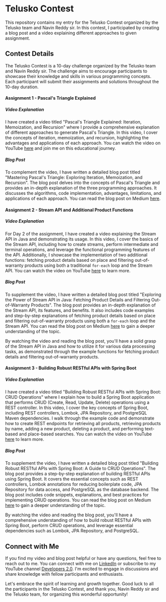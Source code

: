# Telusko Contest

This repository contains my entry for the Telusko Contest organized by the Telusko team and Navin Reddy sir. In this contest, I participated by creating a blog post and a video explaining different approaches to given assignment.

## Contest Details

The Telusko Contest is a 10-day challenge organized by the Telusko team and Navin Reddy sir. The challenge aims to encourage participants to showcase their knowledge and skills in various programming concepts. Each participant will submit their assignments and solutions throughout the 10-day duration.

#### Assignment 1 - Pascal's Triangle Explained

##### Video Explanation

I have created a video titled "Pascal's Triangle Explained: Iteration, Memoization, and Recursion" where I provide a comprehensive explanation of different approaches to generate Pascal's Triangle. In this video, I cover the concepts of iteration, memoization, and recursion, highlighting the advantages and applications of each approach. You can watch the video on YouTube [here](https://www.youtube.com/watch?v=SSJW3mle1PU) and join me on this educational journey.

##### Blog Post

To complement the video, I have written a detailed blog post titled "Mastering Pascal's Triangle: Exploring Iteration, Memoization, and Recursion". The blog post delves into the concepts of Pascal's Triangle and provides an in-depth explanation of the three programming approaches. It discusses the algorithms, code implementation, advantages, limitations, and applications of each approach. You can read the blog post on Medium [here](https://medium.com/@jbhanu718/mastering-pascals-triangle-exploring-iteration-memoization-and-recursion-83e0d1e2d17e).


#### Assignment 2 - Stream API and Additional Product Functions

##### Video Explanation

For Day 2 of the assignment, I have created a video explaining the Stream API in Java and demonstrating its usage. In this video, I cover the basics of the Stream API, including how to create streams, perform intermediate and terminal operations, and leverage the functional programming features of the API. Additionally, I showcase the implementation of two additional functions: fetching product details based on place and filtering out-of-warranty products using both a traditional `for-each` loop and the Stream API. You can watch the video on YouTube [here](https://youtu.be/2wYEL_MJJ-k) to learn more.

##### Blog Post

To supplement the video, I have written a detailed blog post titled "Exploring the Power of Stream API in Java: Fetching Product Details and Filtering Out-of-Warranty Products". The blog post provides an in-depth explanation of the Stream API, its features, and benefits. It also includes code examples and step-by-step explanations of fetching product details based on place and filtering out-of-warranty products using both a `for-each` loop and the Stream API. You can read the blog post on Medium [here](https://medium.com/@jbhanu718/stream-api-and-additional-product-functions-in-java-b922509e071e) to gain a deeper understanding of the topic.

By watching the video and reading the blog post, you'll have a solid grasp of the Stream API in Java and how to utilize it for various data processing tasks, as demonstrated through the example functions for fetching product details and filtering out-of-warranty products.


#### Assignment 3 - Building Robust RESTful APIs with Spring Boot

##### Video Explanation

I have created a video titled "Building Robust RESTful APIs with Spring Boot: CRUD Operations" where I explain how to build a Spring Boot application that performs CRUD (Create, Read, Update, Delete) operations using a REST controller. In this video, I cover the key concepts of Spring Boot, including REST controllers, Lombok, JPA Repository, and PostgreSQL Maven dependencies. I walk through the example code and demonstrate how to create REST endpoints for retrieving all products, retrieving products by name, adding a new product, deleting a product, and performing text-based and place-based searches. You can watch the video on YouTube [here](https://www.youtube.com/watch?v=YOUR_VIDEO_LINK) to learn more.

##### Blog Post

To supplement the video, I have written a detailed blog post titled "Building Robust RESTful APIs with Spring Boot: A Guide to CRUD Operations". The blog post provides a step-by-step explanation of building RESTful APIs using Spring Boot. It covers the essential concepts such as REST controllers, Lombok annotations for reducing boilerplate code, JPA Repository for data access, and PostgreSQL as the database backend. The blog post includes code snippets, explanations, and best practices for implementing CRUD operations. You can read the blog post on Medium [here](https://medium.com/@YOUR_USERNAME/building-robust-restful-apis-with-spring-boot-a-guide-to-crud-operations) to gain a deeper understanding of the topic.

By watching the video and reading the blog post, you'll have a comprehensive understanding of how to build robust RESTful APIs with Spring Boot, perform CRUD operations, and leverage essential dependencies such as Lombok, JPA Repository, and PostgreSQL.


## Connect with Me

If you find my video and blog post helpful or have any questions, feel free to reach out to me. You can connect with me on [LinkedIn](https://www.linkedin.com/in/bhanu-joshi/) or subscribe to my YouTube channel [Developers 2.0](https://www.youtube.com/@developers2.0). I'm excited to engage in discussions and share knowledge with fellow participants and enthusiasts.

Let's embrace the spirit of learning and growth together. Good luck to all the participants in the Telusko Contest, and thank you, Navin Reddy sir and the Telusko team, for organizing this wonderful opportunity!